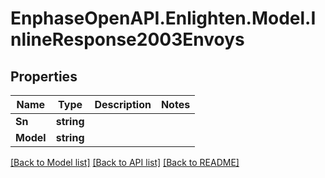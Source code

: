 # EnphaseOpenAPI.Enlighten.Model.InlineResponse2003Envoys

## Properties

Name | Type | Description | Notes
------------ | ------------- | ------------- | -------------
**Sn** | **string** |  | 
**Model** | **string** |  | 

[[Back to Model list]](../README.md#documentation-for-models) [[Back to API list]](../README.md#documentation-for-api-endpoints) [[Back to README]](../README.md)

